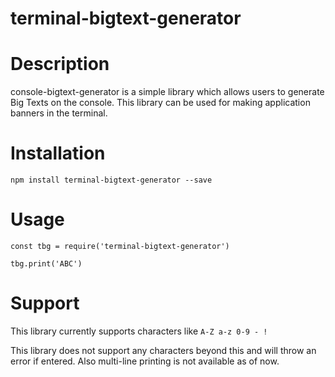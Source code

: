 # terminal-bigtext-generator

# Description

console-bigtext-generator is a simple library which allows users to generate Big Texts on the console. This library can be used for making application banners in the terminal.

# Installation
```
npm install terminal-bigtext-generator --save
```

# Usage
```
const tbg = require('terminal-bigtext-generator')

tbg.print('ABC')
```

# Support

This library currently supports characters like ```A-Z a-z 0-9 - !```

This library does not support any characters beyond this and will throw an error if entered. Also multi-line printing is not available as of now.
